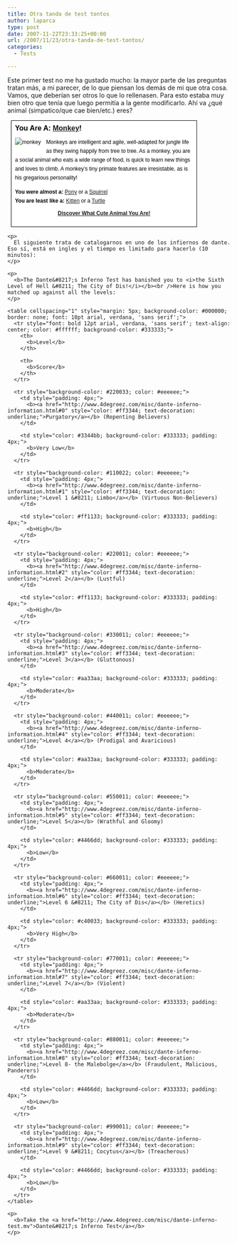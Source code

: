```yaml
---
title: Otra tanda de test tontos
author: laparca
type: post
date: 2007-11-22T23:33:25+00:00
url: /2007/11/23/otra-tanda-de-test-tontos/
categories:
  - Tests

---
```

Este primer test no me ha gustado mucho: la mayor parte de las preguntas tratan más, a mi parecer, de lo que piensan los demás de mi que otra cosa. Vamos, que deberían ser otros lo que lo rellenasen. Para esto estaba muy bien otro que tenía que luego permitía a la gente modificarlo. Ahí va ¿qué animal (simpatico/que cae bien/etc.) eres?

<div style="border: 1px solid #000000; background-color: #ffffff; padding: 8px; margin: 8px; font: 12px sans-serif; color: #000000; line-height: 20px; width: 400px;">
  <div style="border: none; background-color: #ffffff; font: bold 16px sans-serif; color: #000000; margin: 0px; margin-bottom: 8px; padding: 0px;">
    You Are A: <b><a target="_top" href="http://www.cuteducky.com/cute_animals/monkey.html">Monkey</a></b>!
  </div>
  
  <p>
    <img decoding="async" src="http://www.cuteducky.com/img/monkey.jpg" style="border: none; margin: 0px 12px 12px 0px; float: left; height: 100px width: 100px" alt="monkey" />Monkeys are intelligent and agile, well-adapted for jungle life as they swing happily from tree to tree. As a monkey, you are a social animal who eats a wide range of food, is quick to learn new things and loves to climb. A monkey&#8217;s tiny primate features are irresistable, as is his gregarious personality!
  </p>
  
  <p>
    <b>You were almost a:</b> <a target="_top" href="http://www.cuteducky.com/cute_animals/pony.html">Pony</a> or a <a target="_top" href="http://www.cuteducky.com/cute_animals/squirrel.html">Squirrel</a><br /><b>You are least like a:</b> <a href="http://www.cuteducky.com/cute_animals/kitty.html" target="_top">Kitten</a> or a <a href="http://www.cuteducky.com/cute_animals/turtle.html" target="_top">Turtle</a><a href="http://www.cuteducky.com/cute_animal_quiz.html" style="clear: both; display: block; text-align: center; margin-top: 8px;"><b>Discover What Cute Animal You Are!</b></a></div> 
    
    <p>
      El siguiente trata de catalogarnos en uno de los infiernos de dante. Eso sí, está en ingles y el tiempo es limitado para hacerlo (10 minutos):
    </p>
    
    <p>
      <b>The Dante&#8217;s Inferno Test has banished you to <i>the Sixth Level of Hell &#8211; The City of Dis!</i></b><br />Here is how you matched up against all the levels:
    </p>
    
    <table cellspacing="1" style="margin: 5px; background-color: #000000; border: none; font: 10pt arial, verdana, 'sans serif';">
      <tr style="font: bold 12pt arial, verdana, 'sans serif'; text-align: center; color: #ffffff; background-color: #333333;">
        <th>
          <b>Level</b>
        </th>
        
        <th>
          <b>Score</b>
        </th>
      </tr>
      
      <tr style="background-color: #220033; color: #eeeeee;">
        <td style="padding: 4px;">
          <b><a href="http://www.4degreez.com/misc/dante-inferno-information.html#0" style="color: #ff3344; text-decoration: underline;">Purgatory</a></b> (Repenting Believers)
        </td>
        
        <td style="color: #3344bb; background-color: #333333; padding: 4px;">
          <b>Very Low</b>
        </td>
      </tr>
      
      <tr style="background-color: #110022; color: #eeeeee;">
        <td style="padding: 4px;">
          <b><a href="http://www.4degreez.com/misc/dante-inferno-information.html#1" style="color: #ff3344; text-decoration: underline;">Level 1 &#8211; Limbo</a></b> (Virtuous Non-Believers)
        </td>
        
        <td style="color: #ff1133; background-color: #333333; padding: 4px;">
          <b>High</b>
        </td>
      </tr>
      
      <tr style="background-color: #220011; color: #eeeeee;">
        <td style="padding: 4px;">
          <b><a href="http://www.4degreez.com/misc/dante-inferno-information.html#2" style="color: #ff3344; text-decoration: underline;">Level 2</a></b> (Lustful)
        </td>
        
        <td style="color: #ff1133; background-color: #333333; padding: 4px;">
          <b>High</b>
        </td>
      </tr>
      
      <tr style="background-color: #330011; color: #eeeeee;">
        <td style="padding: 4px;">
          <b><a href="http://www.4degreez.com/misc/dante-inferno-information.html#3" style="color: #ff3344; text-decoration: underline;">Level 3</a></b> (Gluttonous)
        </td>
        
        <td style="color: #aa33aa; background-color: #333333; padding: 4px;">
          <b>Moderate</b>
        </td>
      </tr>
      
      <tr style="background-color: #440011; color: #eeeeee;">
        <td style="padding: 4px;">
          <b><a href="http://www.4degreez.com/misc/dante-inferno-information.html#4" style="color: #ff3344; text-decoration: underline;">Level 4</a></b> (Prodigal and Avaricious)
        </td>
        
        <td style="color: #aa33aa; background-color: #333333; padding: 4px;">
          <b>Moderate</b>
        </td>
      </tr>
      
      <tr style="background-color: #550011; color: #eeeeee;">
        <td style="padding: 4px;">
          <b><a href="http://www.4degreez.com/misc/dante-inferno-information.html#5" style="color: #ff3344; text-decoration: underline;">Level 5</a></b> (Wrathful and Gloomy)
        </td>
        
        <td style="color: #4466dd; background-color: #333333; padding: 4px;">
          <b>Low</b>
        </td>
      </tr>
      
      <tr style="background-color: #660011; color: #eeeeee;">
        <td style="padding: 4px;">
          <b><a href="http://www.4degreez.com/misc/dante-inferno-information.html#6" style="color: #ff3344; text-decoration: underline;">Level 6 &#8211; The City of Dis</a></b> (Heretics)
        </td>
        
        <td style="color: #c40033; background-color: #333333; padding: 4px;">
          <b>Very High</b>
        </td>
      </tr>
      
      <tr style="background-color: #770011; color: #eeeeee;">
        <td style="padding: 4px;">
          <b><a href="http://www.4degreez.com/misc/dante-inferno-information.html#7" style="color: #ff3344; text-decoration: underline;">Level 7</a></b> (Violent)
        </td>
        
        <td style="color: #aa33aa; background-color: #333333; padding: 4px;">
          <b>Moderate</b>
        </td>
      </tr>
      
      <tr style="background-color: #880011; color: #eeeeee;">
        <td style="padding: 4px;">
          <b><a href="http://www.4degreez.com/misc/dante-inferno-information.html#8" style="color: #ff3344; text-decoration: underline;">Level 8- the Malebolge</a></b> (Fraudulent, Malicious, Panderers)
        </td>
        
        <td style="color: #4466dd; background-color: #333333; padding: 4px;">
          <b>Low</b>
        </td>
      </tr>
      
      <tr style="background-color: #990011; color: #eeeeee;">
        <td style="padding: 4px;">
          <b><a href="http://www.4degreez.com/misc/dante-inferno-information.html#9" style="color: #ff3344; text-decoration: underline;">Level 9 &#8211; Cocytus</a></b> (Treacherous)
        </td>
        
        <td style="color: #4466dd; background-color: #333333; padding: 4px;">
          <b>Low</b>
        </td>
      </tr>
    </table>
    
    <p>
      <b>Take the <a href="http://www.4degreez.com/misc/dante-inferno-test.mv">Dante&#8217;s Inferno Test</a></b>
    </p>